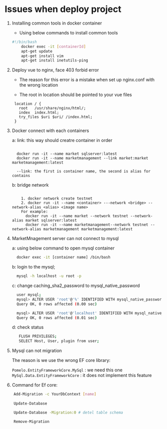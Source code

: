 # Issues when deploy project

1. Installing common tools in docker container

    * Using below commands to install common tools

    ``` bash
    #!/bin/bash
        docker exec -it [containerId]
        apt-get update
        apt-get install vim
        apt-get install inetutils-ping

    ```

2. Deploy vue to nginx, face 403 forbid error

   * The reason for this error is a mistake when set up nginx.conf with the wrong location

   * The root in location should be pointed to your vue files

   ``` bin
    location / {
      root   /usr/share/nginx/html/;
      index  index.html;
      try_files $uri $uri/ /index.html;
    }
   ```

3. Docker connect with each containers

    a: link: this way should creatre container in order

    ``` docker

      docker run -it --name market sqlserver:latest
      docker run -it --name marketmanagement --link market:market marketmanagement:latest

      --link: the first is container name, the second is alias for contains

    ```

    b: bridge network

    ``` docker

        1. docker network create testnet
        2. docker run -it --name <container> ---network <bridge> --network-alias <alias> <image name>
        For example:
          docker run -it --name market --network testnet --network-alias market sqlserver:latest
          docker run -it --name marketmanagement--network testnet --network-alias marketmanagement marketmanagement:latest 
    ```

4. MarketMnagement server can not connect to mysql

    a: using below command to open mysql container

      ``` bash
        docker exec -it [container name] /bin/bash
      ```

    b: login to the mysql;

      ``` bash
        mysql -h localhost -u root -p
      ```

    c: change caching_sha2_password to mysql_native_password

      ``` bash
        user mysql;
        mysql> ALTER USER 'root'@'%' IDENTIFIED WITH mysql_native_password BY 'password';
        Query OK, 0 rows affected (0.00 sec)

        mysql> ALTER USER 'root'@'localhost' IDENTIFIED WITH mysql_native_password BY 'password';
        Query OK, 0 rows affected (0.01 sec)  
      ```

    d: check status

      ``` bash
         FLUSH PRIVILEGES;
         SELECT Host, User, plugin from user;
      ```

5. Mysql can not migration

    The reason is we use the wrong EF core library:

    `Pomelo.EntityFrameworkCore.MySql` : we need this one
    `MySql.Data.EntityFrameworkCore` : it does not implement this feature

6. Command for Ef core:

``` bash
    Add-Migration -c YourDbContext [name]
    
    Update-Database

    Update-Database -Migration:0 # detel table schema

    Remove-Migration
```
